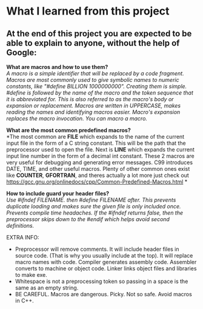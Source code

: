 # What I learned from this project  
At the end of this project you are expected to be able to explain to anyone, without the help of Google:  
---   

**What are macros and how to use them?**  
*A macro is a simple identifier that will be replaced by a code fragment. Macros are most commonly used to give symbolic names to numeric constants, like "#define BILLION 1000000000". Creating them is simple. #define is followed by the name of the macro and the token sequence that it is abbreviated for. This is also referred to as the macro's body or expansion or replacement. Macros are written in UPPERCASE, makes reading the names and identifying macros easier. Macro's expansion replaces the macro invocation. You can macro a macro.*  

**What are the most common predefined macros?**  
*The most common are __FILE__ which expands to the name of the current input file in the form of a C string constant. This will be the path that the preprocessor used to open the file. Next is __LINE__ which expands the current input line number in the form of a decimal int constant. These 2 macros are very useful for debugging and generating error messages. C99 introduces DATE, TIME, and other useful macros. Plenty of other common ones exist like __COUNTER__, __GFORTRAN__, and theres actually a lot more just check out https://gcc.gnu.org/onlinedocs/cpp/Common-Predefined-Macros.html *  

**How to include guard your header files?**  
*Use #ifndef FILENAME. then #define FILENAME after. This prevents duplicate loading and makes sure the given file is only included once. Prevents compile time headaches. If the #ifndef returns false, then the preprocessor skips down to the #endif which helps avoid second definitions.*  

EXTRA INFO:  

* Preprocessor will remove comments. It will include header files in source code. (That is why you usually include at the top). It will replace macro names with code. Compiler generates assembly code. Assembler converts to machine or object code. Linker links object files and libraries to make exe.  
* Whitespace is not a preprocessing token so passing in a space is the same as an empty string.  
* BE CAREFUL. Macros are dangerous. Picky. Not so safe. Avoid macros in C++.  

